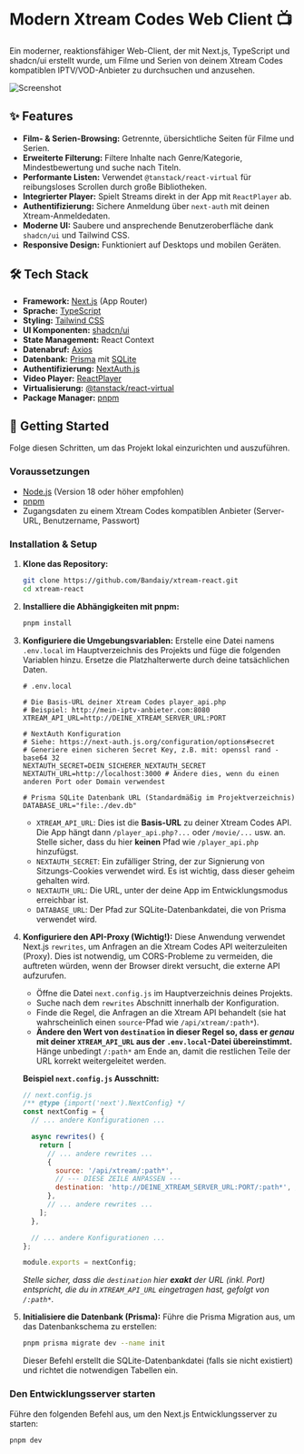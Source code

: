 # Modern Xtream Codes Web Client 📺

Ein moderner, reaktionsfähiger Web-Client, der mit Next.js, TypeScript und shadcn/ui erstellt wurde, um Filme und Serien von deinem Xtream Codes kompatiblen IPTV/VOD-Anbieter zu durchsuchen und anzusehen.

![Screenshot](http://i.epvpimg.com/FPXnfab.png)

## ✨ Features

*   **Film- & Serien-Browsing:** Getrennte, übersichtliche Seiten für Filme und Serien.
*   **Erweiterte Filterung:** Filtere Inhalte nach Genre/Kategorie, Mindestbewertung und suche nach Titeln.
*   **Performante Listen:** Verwendet `@tanstack/react-virtual` für reibungsloses Scrollen durch große Bibliotheken.
*   **Integrierter Player:** Spielt Streams direkt in der App mit `ReactPlayer` ab.
*   **Authentifizierung:** Sichere Anmeldung über `next-auth` mit deinen Xtream-Anmeldedaten.
*   **Moderne UI:** Saubere und ansprechende Benutzeroberfläche dank `shadcn/ui` und Tailwind CSS.
*   **Responsive Design:** Funktioniert auf Desktops und mobilen Geräten.

## 🛠️ Tech Stack

*   **Framework:** [Next.js](https://nextjs.org/) (App Router)
*   **Sprache:** [TypeScript](https://www.typescriptlang.org/)
*   **Styling:** [Tailwind CSS](https://tailwindcss.com/)
*   **UI Komponenten:** [shadcn/ui](https://ui.shadcn.com/)
*   **State Management:** React Context
*   **Datenabruf:** [Axios](https://axios-http.com/)
*   **Datenbank:** [Prisma](https://www.prisma.io/) mit [SQLite](https://www.sqlite.org/index.html)
*   **Authentifizierung:** [NextAuth.js](https://next-auth.js.org/)
*   **Video Player:** [ReactPlayer](https://github.com/CookPete/react-player)
*   **Virtualisierung:** [@tanstack/react-virtual](https://tanstack.com/virtual/latest)
*   **Package Manager:** [pnpm](https://pnpm.io/)

## 🚀 Getting Started

Folge diesen Schritten, um das Projekt lokal einzurichten und auszuführen.

### Voraussetzungen

*   [Node.js](https://nodejs.org/) (Version 18 oder höher empfohlen)
*   [pnpm](https://pnpm.io/installation)
*   Zugangsdaten zu einem Xtream Codes kompatiblen Anbieter (Server-URL, Benutzername, Passwort)

### Installation & Setup

1.  **Klone das Repository:**
    ```bash
    git clone https://github.com/Bandaiy/xtream-react.git
    cd xtream-react
    ```

2.  **Installiere die Abhängigkeiten mit pnpm:**
    ```bash
    pnpm install
    ```

3.  **Konfiguriere die Umgebungsvariablen:**
    Erstelle eine Datei namens `.env.local` im Hauptverzeichnis des Projekts und füge die folgenden Variablen hinzu. Ersetze die Platzhalterwerte durch deine tatsächlichen Daten.

    ```dotenv
    # .env.local

    # Die Basis-URL deiner Xtream Codes player_api.php
    # Beispiel: http://mein-iptv-anbieter.com:8080
    XTREAM_API_URL=http://DEINE_XTREAM_SERVER_URL:PORT

    # NextAuth Konfiguration
    # Siehe: https://next-auth.js.org/configuration/options#secret
    # Generiere einen sicheren Secret Key, z.B. mit: openssl rand -base64 32
    NEXTAUTH_SECRET=DEIN_SICHERER_NEXTAUTH_SECRET
    NEXTAUTH_URL=http://localhost:3000 # Ändere dies, wenn du einen anderen Port oder Domain verwendest

    # Prisma SQLite Datenbank URL (Standardmäßig im Projektverzeichnis)
    DATABASE_URL="file:./dev.db"
    ```

    *   `XTREAM_API_URL`: Dies ist die **Basis-URL** zu deiner Xtream Codes API. Die App hängt dann `/player_api.php?...` oder `/movie/...` usw. an. Stelle sicher, dass du hier **keinen** Pfad wie `/player_api.php` hinzufügst.
    *   `NEXTAUTH_SECRET`: Ein zufälliger String, der zur Signierung von Sitzungs-Cookies verwendet wird. Es ist wichtig, dass dieser geheim gehalten wird.
    *   `NEXTAUTH_URL`: Die URL, unter der deine App im Entwicklungsmodus erreichbar ist.
    *   `DATABASE_URL`: Der Pfad zur SQLite-Datenbankdatei, die von Prisma verwendet wird.

4.  **Konfiguriere den API-Proxy (Wichtig!):**
    Diese Anwendung verwendet Next.js `rewrites`, um Anfragen an die Xtream Codes API weiterzuleiten (Proxy). Dies ist notwendig, um CORS-Probleme zu vermeiden, die auftreten würden, wenn der Browser direkt versucht, die externe API aufzurufen.

    *   Öffne die Datei `next.config.js` im Hauptverzeichnis deines Projekts.
    *   Suche nach dem `rewrites` Abschnitt innerhalb der Konfiguration.
    *   Finde die Regel, die Anfragen an die Xtream API behandelt (sie hat wahrscheinlich einen `source`-Pfad wie `/api/xtream/:path*`).
    *   **Ändere den Wert von `destination` in dieser Regel so, dass er *genau* mit deiner `XTREAM_API_URL` aus der `.env.local`-Datei übereinstimmt.** Hänge unbedingt `/:path*` am Ende an, damit die restlichen Teile der URL korrekt weitergeleitet werden.

    **Beispiel `next.config.js` Ausschnitt:**
    ```javascript
    // next.config.js
    /** @type {import('next').NextConfig} */
    const nextConfig = {
      // ... andere Konfigurationen ...

      async rewrites() {
        return [
          // ... andere rewrites ...
          {
            source: '/api/xtream/:path*',
            // --- DIESE ZEILE ANPASSEN ---
            destination: 'http://DEINE_XTREAM_SERVER_URL:PORT/:path*', // Ersetze dies durch deine URL aus .env.local
          },
          // ... andere rewrites ...
        ];
      },

      // ... andere Konfigurationen ...
    };

    module.exports = nextConfig;
    ```
    *Stelle sicher, dass die `destination` hier **exakt** der URL (inkl. Port) entspricht, die du in `XTREAM_API_URL` eingetragen hast, gefolgt von `/:path*`.*

5.  **Initialisiere die Datenbank (Prisma):**
    Führe die Prisma Migration aus, um das Datenbankschema zu erstellen:
    ```bash
    pnpm prisma migrate dev --name init
    ```
    Dieser Befehl erstellt die SQLite-Datenbankdatei (falls sie nicht existiert) und richtet die notwendigen Tabellen ein.

### Den Entwicklungsserver starten

Führe den folgenden Befehl aus, um den Next.js Entwicklungsserver zu starten:

```bash
pnpm dev
